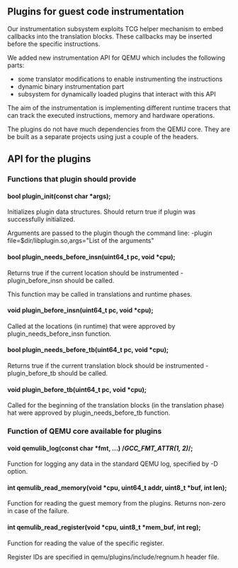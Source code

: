 ## Plugins for guest code instrumentation

Our instrumentation subsystem exploits TCG helper mechanism to embed
callbacks into the translation blocks. These callbacks may be inserted
before the specific instructions.

We added new instrumentation API for QEMU which includes the following parts:
* some translator modifications to enable instrumenting the instructions
* dynamic binary instrumentation part
* subsystem for dynamically loaded plugins that interact with this API

The aim of the instrumentation is implementing different runtime
tracers that can track the executed instructions, memory and
hardware operations.

The plugins do not have much dependencies from the QEMU
core. They are be built as a separate projects using just
a couple of the headers.

## API for the plugins

### Functions that plugin should provide

#### bool plugin_init(const char *args);

Initializes plugin data structures. Should return true if plugin was successfully initialized.

Arguments are passed to the plugin though the command line: -plugin file=$dir/libplugin.so,args="List of the arguments"

#### bool plugin_needs_before_insn(uint64_t pc, void *cpu);

Returns true if the current location should be instrumented - plugin_before_insn should be called.

This function may be called in translations and runtime phases.

#### void plugin_before_insn(uint64_t pc, void *cpu);

Called at the locations (in runtime) that were approved by plugin_needs_before_insn function.

#### bool plugin_needs_before_tb(uint64_t pc, void *cpu);

Returns true if the current translation block should be instrumented - plugin_before_tb should be called.

#### void plugin_before_tb(uint64_t pc, void *cpu);

Called for the beginning of the translation blocks (in the translation phase)
hat were approved by plugin_needs_before_tb function.

### Function of QEMU core available for plugins

#### void qemulib_log(const char *fmt, ...) /*GCC_FMT_ATTR(1, 2)*/;

Function for logging any data in the standard QEMU log, specified by -D option.

#### int qemulib_read_memory(void *cpu, uint64_t addr, uint8_t *buf, int len);

Function for reading the guest memory from the plugins. Returns non-zero in case of the failure.

#### int qemulib_read_register(void *cpu, uint8_t *mem_buf, int reg);

Function for reading the value of the specific register.

Register IDs are specified in qemu/plugins/include/regnum.h header file.
